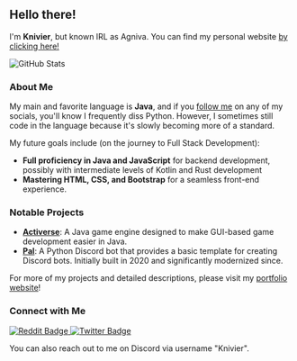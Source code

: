 ## Hello there!

I'm **Knivier**, but known IRL as Agniva. You can find my personal website [by clicking here!](https://bit.ly/KnivPortal "Go to my Portfolio")

![GitHub Stats](https://github-readme-stats.vercel.app/api/top-langs/?username=knivier&theme=dark&show_icons=true&hide_border=true&layout=compact)

### About Me
My main and favorite language is **Java**, and if you [follow me](https://knivier.github.io/KnivierWeb/index.html#contact) on any of my socials, you'll know I frequently diss Python. However, I sometimes still code in the language because it's slowly becoming more of a standard. 

My future goals include (on the journey to Full Stack Development):
- **Full proficiency in Java and JavaScript** for backend development, possibly with intermediate levels of Kotlin and Rust development
- **Mastering HTML, CSS, and Bootstrap** for a seamless front-end experience.

### Notable Projects
- **[Activerse](https://bit.ly/Activerse "Activerse Website")**: A Java game engine designed to make GUI-based game development easier in Java.
- **[Pal](https://github.com/knivier/PalBot "Pal GitHub Repo")**: A Python Discord bot that provides a basic template for creating Discord bots. Initially built in 2020 and significantly modernized since.

For more of my projects and detailed descriptions, please visit my [portfolio website](https://bit.ly/KnivPortal "Go to my Portfolio")!

### Connect with Me
<div id="badges">
  <a href="https://www.reddit.com/user/NessJL">
    <img src="https://img.shields.io/badge/Reddit-FF4500?style=for-the-badge&logo=reddit&logoColor=white" alt="Reddit Badge"/>
  </a>
  <a href="https://x.com/Knivier">
    <img src="https://img.shields.io/badge/Twitter-1DA1F2?style=for-the-badge&logo=twitter&logoColor=white" alt="Twitter Badge"/>
  </a>
</div>

You can also reach out to me on Discord via username "Knivier".
